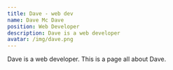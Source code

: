 ```yaml
---
title: Dave - web dev
name: Dave Mc Dave
position: Web Developer
description: Dave is a web developer
avatar: /img/dave.png
---
```

Dave is a web developer. This is a page all about Dave.